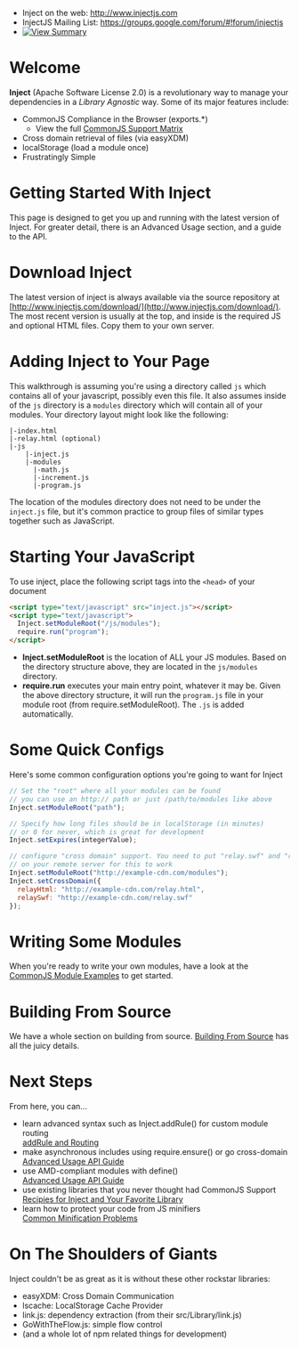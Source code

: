 * Inject on the web: http://www.injectjs.com
* InjectJS Mailing List: https://groups.google.com/forum/#!forum/injectjs
* [![View Summary](https://secure.travis-ci.org/linkedin/inject.png?branch=master)](http://travis-ci.org/#!/linkedin/inject/branch_summary)

# Welcome
**Inject** (Apache Software License 2.0) is a revolutionary way to manage your dependencies in a *Library Agnostic* way. Some of its major features include:

* CommonJS Compliance in the Browser (exports.*)
  * View the full [CommonJS Support Matrix](https://github.com/linkedin/inject/wiki/CommonJS-Support)
* Cross domain retrieval of files (via easyXDM)
* localStorage (load a module once)
* Frustratingly Simple

# Getting Started With Inject
This page is designed to get you up and running with the latest version of Inject. For greater detail, there is an Advanced Usage section, and a guide to the API.

# Download Inject
The latest version of inject is always available via the source repository at [http://www.injectjs.com/download/](http://www.injectjs.com/download/). The most recent version is usually at the top, and inside is the required JS and optional HTML files. Copy them to your own server.

# Adding Inject to Your Page
This walkthrough is assuming you're using a directory called `js` which contains all of your javascript, possibly even this file. It also assumes inside of the `js` directory is a `modules` directory which will contain all of your modules. Your directory layout might look like the following:

```
|-index.html
|-relay.html (optional)
|-js
    |-inject.js
    |-modules
      |-math.js
      |-increment.js
      |-program.js
```

The location of the modules directory does not need to be under the `inject.js` file, but it's common practice to group files of similar types together such as JavaScript.

# Starting Your JavaScript
To use inject, place the following script tags into the `<head>` of your document

```html
<script type="text/javascript" src="inject.js"></script>
<script type="text/javascript">
  Inject.setModuleRoot("/js/modules");
  require.run("program");
</script>
```

* **Inject.setModuleRoot** is the location of ALL your JS modules. Based on the directory structure above, they are located in the `js/modules` directory.
* **require.run** executes your main entry point, whatever it may be. Given the above directory structure, it will run the `program.js` file in your module root (from require.setModuleRoot). The `.js` is added automatically.

# Some Quick Configs
Here's some common configuration options you're going to want for Inject

```js
// Set the "root" where all your modules can be found
// you can use an http:// path or just /path/to/modules like above
Inject.setModuleRoot("path");

// Specify how long files should be in localStorage (in minutes)
// or 0 for never, which is great for development
Inject.setExpires(integerValue);

// configure "cross domain" support. You need to put "relay.swf" and "relay.html"
// on your remote server for this to work
Inject.setModuleRoot("http://example-cdn.com/modules");
Inject.setCrossDomain({
  relayHtml: "http://example-cdn.com/relay.html",
  relaySwf: "http://example-cdn.com/relay.swf"
});
```

# Writing Some Modules
When you're ready to write your own modules, have a look at the [CommonJS Module Examples](https://github.com/linkedin/inject/wiki/CommonJS-Module-Examples) to get started.

# Building From Source
We have a whole section on building from source. [Building From Source](https://github.com/linkedin/inject/wiki/0.4.x-Building-Inject-From-Source) has all the juicy details.

# Next Steps
From here, you can...

* learn advanced syntax such as Inject.addRule() for custom module routing  
  [addRule and Routing](https://github.com/linkedin/inject/wiki/0.4.x-addRule-and-Your-Favorite-Library)
* make asynchronous includes using require.ensure() or go cross-domain  
  [Advanced Usage API Guide](https://github.com/linkedin/inject/wiki/0.4.x-Advanced-Usage)
* use AMD-compliant modules with define()  
  [Advanced Usage API Guide](https://github.com/linkedin/inject/wiki/0.4.x-Advanced-Usage)
* use existing libraries that you never thought had CommonJS Support  
  [Recipies for Inject and Your Favorite Library](https://github.com/linkedin/inject/wiki/0.4.x-addRule-and-Your-Favorite-Library)
* learn how to protect your code from JS minifiers  
  [Common Minification Problems](https://github.com/linkedin/inject/wiki/Common-Minification-Problems)

# On The Shoulders of Giants
Inject couldn't be as great as it is without these other rockstar libraries:

* easyXDM: Cross Domain Communication
* lscache: LocalStorage Cache Provider 
* link.js: dependency extraction (from their src/Library/link.js)
* GoWithTheFlow.js: simple flow control
* (and a whole lot of npm related things for development) 
